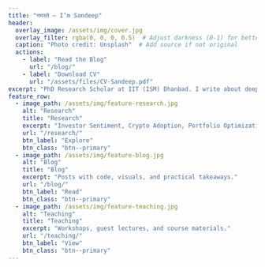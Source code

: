 ```yaml
---
title: "नमस्ते — I’m Sandeep"
header:
  overlay_image: /assets/img/cover.jpg
  overlay_filter: rgba(0, 0, 0, 0.5)  # Adjust darkness (0-1) for better text visibility
  caption: "Photo credit: Unsplash"  # Add source if not original
  actions:
    - label: "Read the Blog"
      url: "/blog/"
    - label: "Download CV"
      url: "/assets/files/CV-Sandeep.pdf"
excerpt: "PhD Research Scholar at IIT (ISM) Dhanbad. I write about deep learning for finance, crypto policy, and reproducible research."
feature_row:
  - image_path: /assets/img/feature-research.jpg
    alt: "Research"
    title: "Research"
    excerpt: "Investor Sentiment, Crypto Adoption, Portfolio Optimization."
    url: "/research/"
    btn_label: "Explore"
    btn_class: "btn--primary"
  - image_path: /assets/img/feature-blog.jpg
    alt: "Blog"
    title: "Blog"
    excerpt: "Posts with code, visuals, and practical takeaways."
    url: "/blog/"
    btn_label: "Read"
    btn_class: "btn--primary"
  - image_path: /assets/img/feature-teaching.jpg
    alt: "Teaching"
    title: "Teaching"
    excerpt: "Workshops, guest lectures, and course materials."
    url: "/teaching/"
    btn_label: "View"
    btn_class: "btn--primary"
---
```

